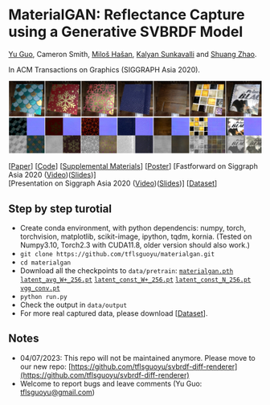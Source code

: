 # MaterialGAN: Reflectance Capture using a Generative SVBRDF Model

[Yu Guo](https://tflsguoyu.github.io/), Cameron Smith, [Miloš Hašan](http://miloshasan.net/), [Kalyan Sunkavalli](http://www.kalyans.org/) and [Shuang Zhao](https://shuangz.com/). 

In ACM Transactions on Graphics (SIGGRAPH Asia 2020).

<img src="https://github.com/tflsguoyu/materialgan_suppl/blob/master/github/teaser.jpg" width="1000px">

[[Paper](https://github.com/tflsguoyu/materialgan_paper/blob/master/materialgan.pdf)]
[[Code](https://github.com/tflsguoyu/svbrdf-diff-renderer)]
[[Supplemental Materials](https://tflsguoyu.github.io/materialgan_suppl/)]
[[Poster](https://github.com/tflsguoyu/materialgan_poster/blob/master/materialgan_poster.pdf)]
[Fastforward on Siggraph Asia 2020 ([Video](https://youtu.be/fD6CTb1DlbE))([Slides](https://www.dropbox.com/s/qi594y27dqa7irf/materialgan_ff.pptx?dl=0))] \
[Presentation on Siggraph Asia 2020 ([Video](https://youtu.be/CrAoVsJf0Zw))([Slides](https://www.dropbox.com/s/zj2mhrminoamrdg/materialgan_main.pptx?dl=0))]
[[Dataset](https://drive.google.com/file/d/1ShQ085ln2xRqPJVF1OQETFQlMYCgoep5/view?usp=sharing)]

## Step by step turotial
- Create conda environment, with python dependencis: numpy, torch, torchvision, matplotlib, scikit-image, ipython, tqdm, kornia. (Tested on Numpy3.10, Torch2.3 with CUDA11.8, older version should also work.)
- `git clone https://github.com/tflsguoyu/materialgan.git`
- `cd materialgan`
- Download all the checkpoints to `data/pretrain`: 
[`materialgan.pth`](https://www.dropbox.com/scl/fi/z41e6tedyh7m57vatse7p/materialgan.pth?rlkey=ykovb3owafmz6icvss13sdddl&dl=0)
[`latent_avg_W+_256.pt`](https://www.dropbox.com/scl/fi/nf4kfoiqx6h7baxpbfu01/latent_avg_W-_256.pt?rlkey=ot0yfkbgq47vt45huh65mgwit&st=724ubgqp&dl=0)
[`latent_const_W+_256.pt`](https://www.dropbox.com/scl/fi/mdh8boshpfc6lwktrfh4i/latent_const_W-_256.pt?rlkey=gy55tp5h6c91icxhdzzbf5sss&st=hzxk2580&dl=0)
[`latent_const_N_256.pt`](https://www.dropbox.com/scl/fi/320aov4ahc4wkhaq8mpve/latent_const_N_256.pt?rlkey=ckydqxdpyvzy7kns2h0geuh4e&st=d7ytmxz5&dl=0)
[`vgg_conv.pt`](https://www.dropbox.com/scl/fi/hp8bxxyejkw7d9a9gxxhc/vgg_conv.pt?rlkey=pbdqgh8huhdpnihwgdhn2a08v&st=r14omjo7&dl=0)
- `python run.py`
- Check the output in `data/output`
- For more real captured data, please download [[Dataset](https://drive.google.com/file/d/1ShQ085ln2xRqPJVF1OQETFQlMYCgoep5/view?usp=sharing)].

## Notes 
- 04/07/2023: This repo will not be maintained anymore. Please move to our new repo: [https://github.com/tflsguoyu/svbrdf-diff-renderer](https://github.com/tflsguoyu/svbrdf-diff-renderer)
- Welcome to report bugs and leave comments (Yu Guo: tflsguoyu@gmail.com)
